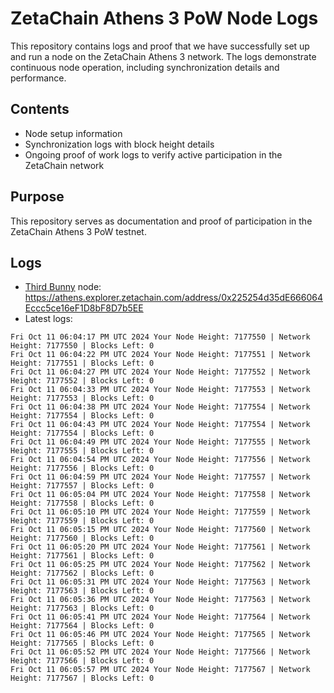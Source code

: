# ZetaChain Athens 3 PoW Node Logs
This repository contains logs and proof that we have successfully set up and run a node on the ZetaChain Athens 3 network. The logs demonstrate continuous node operation, including synchronization details and performance.

## Contents
- Node setup information
- Synchronization logs with block height details
- Ongoing proof of work logs to verify active participation in the ZetaChain network

## Purpose
This repository serves as documentation and proof of participation in the ZetaChain Athens 3 PoW testnet.

## Logs

- [Third Bunny](https://thirdbunny.xyz/) node: https://athens.explorer.zetachain.com/address/0x225254d35dE666064Eccc5ce16eF1D8bF8D7b5EE
- Latest logs:
```
Fri Oct 11 06:04:17 PM UTC 2024 Your Node Height: 7177550 | Network Height: 7177550 | Blocks Left: 0
Fri Oct 11 06:04:22 PM UTC 2024 Your Node Height: 7177551 | Network Height: 7177551 | Blocks Left: 0
Fri Oct 11 06:04:27 PM UTC 2024 Your Node Height: 7177552 | Network Height: 7177552 | Blocks Left: 0
Fri Oct 11 06:04:33 PM UTC 2024 Your Node Height: 7177553 | Network Height: 7177553 | Blocks Left: 0
Fri Oct 11 06:04:38 PM UTC 2024 Your Node Height: 7177554 | Network Height: 7177554 | Blocks Left: 0
Fri Oct 11 06:04:43 PM UTC 2024 Your Node Height: 7177554 | Network Height: 7177554 | Blocks Left: 0
Fri Oct 11 06:04:49 PM UTC 2024 Your Node Height: 7177555 | Network Height: 7177555 | Blocks Left: 0
Fri Oct 11 06:04:54 PM UTC 2024 Your Node Height: 7177556 | Network Height: 7177556 | Blocks Left: 0
Fri Oct 11 06:04:59 PM UTC 2024 Your Node Height: 7177557 | Network Height: 7177557 | Blocks Left: 0
Fri Oct 11 06:05:04 PM UTC 2024 Your Node Height: 7177558 | Network Height: 7177558 | Blocks Left: 0
Fri Oct 11 06:05:10 PM UTC 2024 Your Node Height: 7177559 | Network Height: 7177559 | Blocks Left: 0
Fri Oct 11 06:05:15 PM UTC 2024 Your Node Height: 7177560 | Network Height: 7177560 | Blocks Left: 0
Fri Oct 11 06:05:20 PM UTC 2024 Your Node Height: 7177561 | Network Height: 7177561 | Blocks Left: 0
Fri Oct 11 06:05:25 PM UTC 2024 Your Node Height: 7177562 | Network Height: 7177562 | Blocks Left: 0
Fri Oct 11 06:05:31 PM UTC 2024 Your Node Height: 7177563 | Network Height: 7177563 | Blocks Left: 0
Fri Oct 11 06:05:36 PM UTC 2024 Your Node Height: 7177563 | Network Height: 7177563 | Blocks Left: 0
Fri Oct 11 06:05:41 PM UTC 2024 Your Node Height: 7177564 | Network Height: 7177564 | Blocks Left: 0
Fri Oct 11 06:05:46 PM UTC 2024 Your Node Height: 7177565 | Network Height: 7177565 | Blocks Left: 0
Fri Oct 11 06:05:52 PM UTC 2024 Your Node Height: 7177566 | Network Height: 7177566 | Blocks Left: 0
Fri Oct 11 06:05:57 PM UTC 2024 Your Node Height: 7177567 | Network Height: 7177567 | Blocks Left: 0
```
